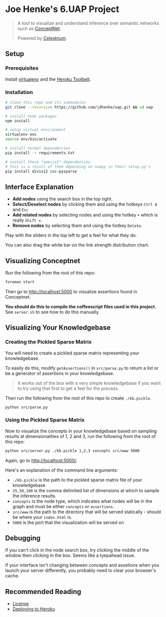Joe Henke's 6.UAP Project
=========================

> A tool to visualize and understand inference over semantic networks such as [ConceptNet](http://conceptnet5.media.mit.edu/).
>
> Powered by [Celestrium](https://github.com/jdhenke/celestrium).

## Setup

### Prerequisites

Install [virtualenv](https://pypi.python.org/pypi/virtualenv) and the [Heroku Toolbelt](https://toolbelt.heroku.com/).

### Installation

```bash
# clone this repo and its submodules
git clone --recursive https://github.com/jdhenke/uap.git && cd uap

# install node packages
npm install

# setup virtual environment
virtualenv env
source env/bin/activate

# install normal dependencies
pip install -r requirements.txt

# install these *special* dependencies
# this is a result of them depending on numpy in their setup.py's
pip install divisi2 csc-pysparse
```

## Interface Explanation

* **Add nodes** using the search box in the top right.
* **Select/Deselect nodes** by clicking them and using the hotkeys `Ctrl A` and `Esc`
* **Add related nodes** by selecting nodes and using the hotkey `+` which is really `Shift =`.
* **Remove nodes** by selecting them and using the hotkey `Delete`.

Play with the sliders in the top left to get a feel for what they do.

You can also drag the white bar on the link strength distribution chart.

## Visualizing Conceptnet

Run the following from the root of this repo:

```bash
foreman start
```

Then go to [http://localhost:5000](http://localhost:5000) to visualize assertions found in Conceptnet.

**You should do this to compile the coffeescript files used in this project.** See `server.sh` to see how to do this manually.

## Visualizing Your Knowledgebase

### Creating the Pickled Sparse Matrix

You will need to create a pickled sparse matrix representing your knowledgebase. 

To easily do this, modify `getAssertions()` in `src/parse.py` to return a list or be a generator of assertions in your knowledgebase. 

> It works out of the box with a very simple knowledgebase if you want to try using that first to get a feel for the process.

Then run the following from the root of this repo to create `./kb.pickle`.

```bash
python src/parse.py
```

### Using the Pickled Sparse Matrix

Now to visualize the concepts in your knowledgebase based on sampling results at dimensionalities of 1, 2 and 3, run the following from the root of this repo:

```bash
python src/server.py ./kb.pickle 1,2,3 concepts src/www 5000
```

Again, go to [http://localhost:5000/](http://localhost:5000/).

Here's an explanation of the command line arguments:

* `./kb.pickle` is the path to the pickled sparse matrix file of your knowledgebase
* `25,50,100` is the comma delimited list of dimensions at which to sample the inference results.
* `concepts` is the node type, which indicates what nodes will be in the graph and must be either `concepts` or `assertions`.
* `src/www` is the path to the directory that will be served statically - should be where your `index.html` is.
* `5000` is the port that the visualization will be served on

## Debugging

If you can't click in the node search box, try clicking the middle of the window then clicking in the box. Seems like a tyepahead issue.

If your interface isn't changing between concepts and assetions when you launch your server differently, you probably need to clear your browser's cache.

## Recommended Reading

 - [License](./LICENSE)
 - [Deploying to Heroku](./HEROKU.md)
